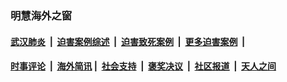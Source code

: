 
### 明慧海外之窗

####  [武汉肺炎](indexes/365.md?t=02231300) &nbsp;|&nbsp;  [迫害案例综述](indexes/328.md?t=02231300) &nbsp;|&nbsp; [迫害致死案例](indexes/277.md?t=02231300)  &nbsp;|&nbsp; [更多迫害案例](indexes/81.md?t=02231300)  &nbsp;|&nbsp; 
####  [时事评论](indexes/19.md?t=02231300) &nbsp;|&nbsp; [海外简讯](indexes/245.md?t=02231300)&nbsp;|&nbsp;  [社会支持](indexes/140.md?t=02231300) &nbsp;|&nbsp; [褒奖决议](indexes/282.md?t=02231300) &nbsp;|&nbsp; [社区报道](indexes/91.md?t=02231300)  &nbsp;|&nbsp; [天人之间](indexes/78.md?t=02231300) 

